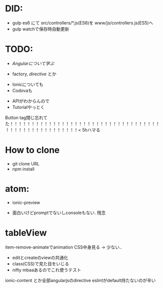 # DID:

+ gulp es6 にて src/controllers/\*.js(ES6)を www/js/controllers.js(ES5)へ
+ gulp watchで保存時自動更新

# TODO:

+ *Angularについて学ぶ*
 - factory, *directive* とか
+ Ionicについても
+ Codovaも
 - APIがわからんので
 - Tutorialやっとく


Button tag閉じ忘れてた！！！！！！！！！！！！！！！！！！！！！！！！！！！！！！！！！！！！！！！！！！！！！！！！！！！！< 5hハマる

# How to clone
+ git clone URL
+ npm install

# atom:
+ ionic-preview
 - 面白いけどpromptでないしconsoleもない. 残念

# tableView
item-remove-animateでanimation
CSS中身見る -> 少ない..

+ editとcreateのviewの共通化
+ class(CSS)で見た目をいじる
+ nifty mbaaあるのでこれ使うテスト

ionic-content とか全部angularjsのdirective
eslintがdefault持たないのが辛い
